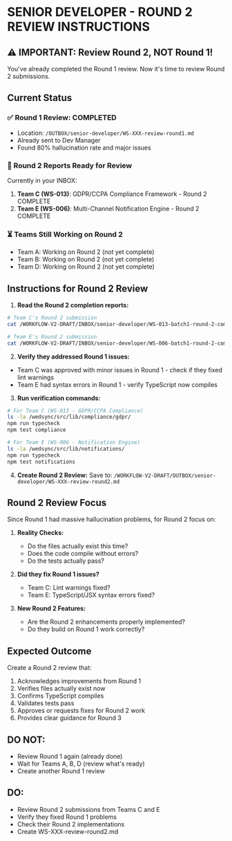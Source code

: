 # SENIOR DEVELOPER - ROUND 2 REVIEW INSTRUCTIONS

## ⚠️ IMPORTANT: Review Round 2, NOT Round 1!

You've already completed the Round 1 review. Now it's time to review Round 2 submissions.

## Current Status

### ✅ Round 1 Review: COMPLETED
- Location: `/OUTBOX/senior-developer/WS-XXX-review-round1.md`
- Already sent to Dev Manager
- Found 80% hallucination rate and major issues

### 🔄 Round 2 Reports Ready for Review
Currently in your INBOX:
1. **Team C (WS-013)**: GDPR/CCPA Compliance Framework - Round 2 COMPLETE
2. **Team E (WS-006)**: Multi-Channel Notification Engine - Round 2 COMPLETE

### ⏳ Teams Still Working on Round 2
- Team A: Working on Round 2 (not yet complete)
- Team B: Working on Round 2 (not yet complete)  
- Team D: Working on Round 2 (not yet complete)

## Instructions for Round 2 Review

1. **Read the Round 2 completion reports:**
```bash
# Team C's Round 2 submission
cat /WORKFLOW-V2-DRAFT/INBOX/senior-developer/WS-013-batch1-round-2-complete.md

# Team E's Round 2 submission  
cat /WORKFLOW-V2-DRAFT/INBOX/senior-developer/WS-006-batch1-round-2-complete.md
```

2. **Verify they addressed Round 1 issues:**
- Team C was approved with minor issues in Round 1 - check if they fixed lint warnings
- Team E had syntax errors in Round 1 - verify TypeScript now compiles

3. **Run verification commands:**
```bash
# For Team C (WS-013 - GDPR/CCPA Compliance)
ls -la /wedsync/src/lib/compliance/gdpr/
npm run typecheck
npm test compliance

# For Team E (WS-006 - Notification Engine)
ls -la /wedsync/src/lib/notifications/
npm run typecheck  
npm test notifications
```

4. **Create Round 2 Review:**
Save to: `/WORKFLOW-V2-DRAFT/OUTBOX/senior-developer/WS-XXX-review-round2.md`

## Round 2 Review Focus

Since Round 1 had massive hallucination problems, for Round 2 focus on:

1. **Reality Checks:**
   - Do the files actually exist this time?
   - Does the code compile without errors?
   - Do the tests actually pass?

2. **Did they fix Round 1 issues?**
   - Team C: Lint warnings fixed?
   - Team E: TypeScript/JSX syntax errors fixed?

3. **New Round 2 Features:**
   - Are the Round 2 enhancements properly implemented?
   - Do they build on Round 1 work correctly?

## Expected Outcome

Create a Round 2 review that:
1. Acknowledges improvements from Round 1
2. Verifies files actually exist now
3. Confirms TypeScript compiles
4. Validates tests pass
5. Approves or requests fixes for Round 2 work
6. Provides clear guidance for Round 3

## DO NOT:
- Review Round 1 again (already done)
- Wait for Teams A, B, D (review what's ready)
- Create another Round 1 review

## DO:
- Review Round 2 submissions from Teams C and E
- Verify they fixed Round 1 problems
- Check their Round 2 implementations
- Create WS-XXX-review-round2.md